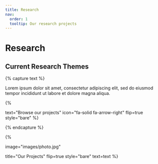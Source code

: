 ```yaml
---
title: Research
nav:
  order: 1
  tooltip: Our research projects
---
```


# Research

## Current Research Themes

{% capture text %}

Lorem ipsum dolor sit amet, consectetur adipiscing elit, sed do eiusmod tempor incididunt ut labore et dolore magna aliqua.

{%
  <!-- include button.html -->
  <!-- link="projects" -->
  text="Browse our projects"
  icon="fa-solid fa-arrow-right"
  flip=true
  style="bare"
%}

{% endcapture %}

{%
  <!-- include feature.html -->
  image="images/photo.jpg"
  <!-- link="projects" -->
  title="Our Projects"
  flip=true
  style="bare"
  text=text
%}


<!-- # {% include icon.html icon="fa-solid fa-wrench" %}Projects -->

<!-- Lorem ipsum dolor sit amet, consectetur adipiscing elit, sed do eiusmod tempor incididunt ut labore et dolore magna aliqua.
Ut enim ad minim veniam, quis nostrud exercitation ullamco laboris nisi ut aliquip ex ea commodo consequat. -->

<!-- {% include tags.html tags="publication, resource, website" %}

{% include search-info.html %}

{% include section.html %}

## Featured

{% include list.html component="card" data="projects" filter="group == 'featured'" %}

{% include section.html %}

## More

{% include list.html component="card" data="projects" filter="!group" style="small" %} -->
